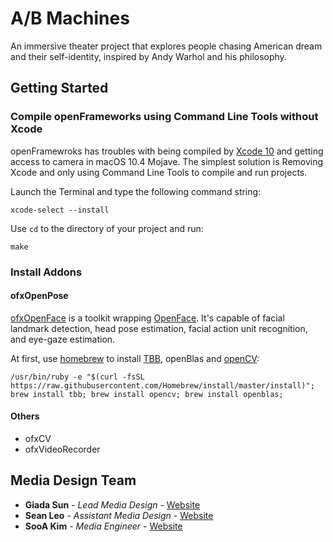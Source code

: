 # A/B Machines

An immersive theater project that explores people chasing American dream and their self-identity, inspired by Andy Warhol and his philosophy.

## Getting Started

### Compile openFrameworks using Command Line Tools without Xcode

openFramewroks has troubles with being compiled by [Xcode 10](https://forum.openframeworks.cc/t/xcode-10-0-build-errors/30447/6) and getting access to camera in macOS 10.4 Mojave. The simplest solution is Removing Xcode and only using Command Line Tools to compile and run projects.

Launch the Terminal and type the following command string:

```
xcode-select --install
```

Use `cd` to the directory of your project and run:

```
make
```

### Install Addons

#### ofxOpenPose

[ofxOpenFace](https://github.com/antimodular/ofxOpenFace/tree/quick) is a toolkit wrapping [OpenFace](https://github.com/TadasBaltrusaitis/OpenFace). It's capable of facial landmark detection, head pose estimation, facial action unit recognition, and eye-gaze estimation.

At first, use [homebrew](https://brew.sh) to install [TBB](https://www.threadingbuildingblocks.org/), openBlas and [openCV](https://opencv.orgGI):

```
/usr/bin/ruby -e "$(curl -fsSL https://raw.githubusercontent.com/Homebrew/install/master/install)"; brew install tbb; brew install opencv; brew install openblas;
```

#### Others
* ofxCV
* ofxVideoRecorder







## Media Design Team
* **Giada Sun** - *Lead Media Design* - [Website](http://giadasun.com)
* **Sean Leo** - *Assistant Media Design* - [Website](https://www.seanbyrumleo.com/)
* **SooA Kim** - *Media Engineer* - [Website](https://www.sooakim.com/)
